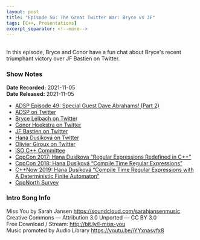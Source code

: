 ```yaml
---
layout: post
title: "Episode 50: The Great Twitter War: Bryce vs JF"
tags: [C++, Presentations]
excerpt_separator: <!--more-->
---
```


<div id="buzzsprout-player-9498382"></div><script src="https://www.buzzsprout.com/1501960/9498382-episode-50-the-great-twitter-war-bryce-vs-jf.js?container_id=buzzsprout-player-9498382&player=small" type="text/javascript" charset="utf-8"></script>

<br>In this episode, Bryce and Conor have a fun chat about Bryce's recent triumphant victory over JF Bastien on Twitter.

<!--more-->

### Show Notes

**Date Recorded:** 2021-11-05 <br>
**Date Released:** 2021-11-05

* [ADSP Episode 49: Special Guest Dave Abrahams! (Part 2)](https://adspthepodcast.com/2021/10/29/Episode-49.html)
* [ADSP on Twitter](https://twitter.com/adspthepodcast)
* [Bryce Lelbach on Twitter](https://twitter.com/blelbach)
* [Conor Hoekstra on Twitter](https://twitter.com/code_report)
* [JF Bastien on Twitter](https://twitter.com/jfbastien)
* [Hana Dusíková on Twitter ](https://twitter.com/hankadusikova)
* [Olivier Giroux on Twitter](https://twitter.com/__simt__)
* [ISO C++ Committee](https://isocpp.org/std/the-committee)
* [CppCon 2017: Hana Dusikova “Regular Expressions Redefined in C++”](https://www.youtube.com/watch?v=3WGsN_Hp9QY)
* [CppCon 2018: Hana Dusíková “Compile Time Regular Expressions”](https://www.youtube.com/watch?v=QM3W36COnE4)
* [C++Now 2019: Hana Dusíková “Compile Time Regular Expressions with A Deterministic Finite Automaton”](https://www.youtube.com/watch?v=IO3MO450WX4)
* [CppNorth Survey](https://surveymonkey.com/r/DZMQ8F9)

### Intro Song Info

Miss You by Sarah Jansen https://soundcloud.com/sarahjansenmusic<br>
Creative Commons — Attribution 3.0 Unported — CC BY 3.0<br>
Free Download / Stream: http://bit.ly/l-miss-you<br>
Music promoted by Audio Library https://youtu.be/iYYxnasvfx8<br>
